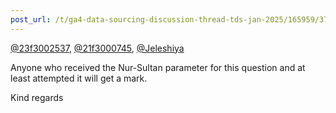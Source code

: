 ```yaml
---
post_url: /t/ga4-data-sourcing-discussion-thread-tds-jan-2025/165959/371
---
```

[@23f3002537](/u/23f3002537), [@21f3000745](/u/21f3000745), [@Jeleshiya](/u/jeleshiya)

Anyone who received the Nur-Sultan parameter for this question and at least attempted it will get a mark.

Kind regards
